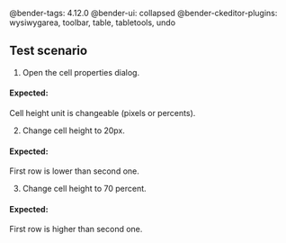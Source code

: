 @bender-tags: 4.12.0
@bender-ui: collapsed
@bender-ckeditor-plugins: wysiwygarea, toolbar, table, tabletools, undo

## Test scenario

1. Open the cell properties dialog.

#### Expected:

Cell height unit is changeable (pixels or percents).

2. Change cell height to 20px.

#### Expected:

First row is lower than second one.

3. Change cell height to 70 percent.

#### Expected:

First row is higher than second one.
